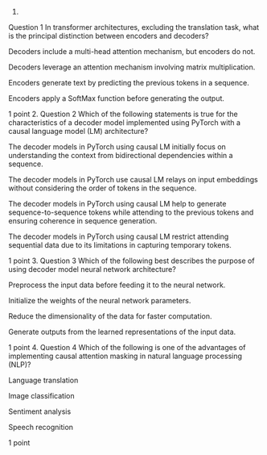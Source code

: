 1.
Question 1
In transformer architectures, excluding the translation task, what is the principal distinction between encoders and decoders?


Decoders include a multi-head attention mechanism, but encoders do not.



Decoders leverage an attention mechanism involving matrix multiplication.



Encoders generate text by predicting the previous tokens in a sequence.



Encoders apply a SoftMax function before generating the output.


1 point
2.
Question 2
Which of the following statements is true for the characteristics of a decoder model implemented using PyTorch with a causal language model (LM) architecture?


The decoder models in PyTorch using causal LM initially focus on understanding the context from bidirectional dependencies within a sequence. 



The decoder models in PyTorch use causal LM relays on input embeddings without considering the order of tokens in the sequence. 



The decoder models in PyTorch using causal LM help to generate sequence-to-sequence tokens while attending to the previous tokens and ensuring coherence in sequence generation.



The decoder models in PyTorch using causal LM restrict attending sequential data due to its limitations in capturing temporary tokens.


1 point
3.
Question 3
Which of the following best describes the purpose of using decoder model neural network architecture?


Preprocess the input data before feeding it to the neural network.



Initialize the weights of the neural network parameters.



Reduce the dimensionality of the data for faster computation.



Generate outputs from the learned representations of the input data.


1 point
4.
Question 4
Which of the following is one of the advantages of implementing causal attention masking in natural language processing (NLP)?


Language translation



Image classification 



Sentiment analysis



Speech recognition


1 point
